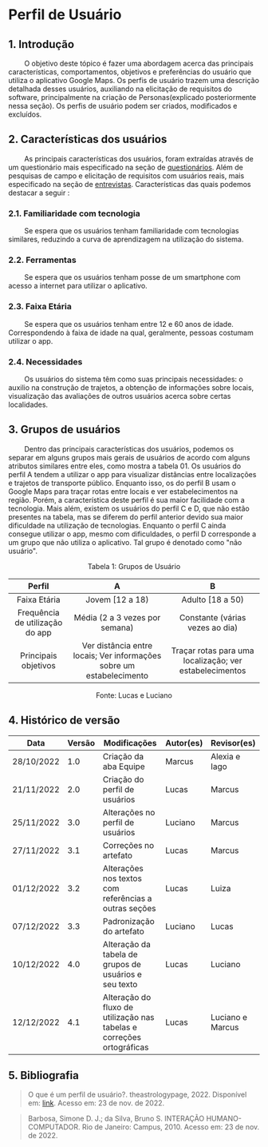 # Perfil de Usuário

## 1. Introdução

&emsp;&emsp; O objetivo deste tópico é fazer uma abordagem acerca das principais características, comportamentos, objetivos e preferências do usuário que utiliza o aplicativo Google Maps. Os perfis de usuário trazem uma descrição detalhada desses usuários, auxiliando na elicitação de requisitos do software, principalmente na criação de Personas(explicado posteriormente nessa seção). Os perfis de usuário podem ser criados, modificados e excluídos.

## 2. Características dos usuários

&emsp;&emsp; As principais características dos usuários, foram extraídas através de um questionário mais especificado na seção de [questionários](5.questionario.md). Além de pesquisas de campo e elicitação de requisitos com usuários reais, mais especificado na seção de [entrevistas](4.entrevista.md). Características das quais podemos destacar a seguir :

### 2.1. Familiaridade com tecnologia

&emsp;&emsp; Se espera que os usuários tenham familiaridade com tecnologias similares, reduzindo a curva de aprendizagem na utilização do sistema.

### 2.2. Ferramentas

&emsp;&emsp; Se espera que os usuários tenham posse de um smartphone com acesso a internet para utilizar o aplicativo.

### 2.3. Faixa Etária

&emsp;&emsp; Se espera que os usuários tenham entre 12 e 60 anos de idade. Correspondendo à faixa de idade na qual, geralmente, pessoas costumam utilizar o app.

### 2.4. Necessidades

&emsp;&emsp; Os usuários do sistema têm como suas principais necessidades: o auxilio na construção de trajetos, a obtenção de informações sobre locais, visualização das avaliações de outros usuários acerca sobre certas localidades.

## 3. Grupos de usuários

&emsp;&emsp; Dentro das principais características dos usuários, podemos os separar em alguns grupos mais gerais de usuários de acordo com alguns atributos similares entre eles, como mostra a tabela 01. Os usuários do perfil A tendem a utilizar o app para visualizar distâncias entre localizações e trajetos de transporte público. Enquanto isso, os do perfil B usam o Google Maps para traçar rotas entre locais e ver estabelecimentos na região. Porém, a característica deste perfil é sua maior facilidade com a tecnologia. Mais além, existem os usuários do perfil C e D, que não estão presentes na tabela, mas se diferem do perfil anterior devido sua maior dificuldade na utilização de tecnologias. Enquanto o perfil C ainda consegue utilizar o app, mesmo com dificuldades, o perfil D corresponde a um grupo que não utiliza o aplicativo. Tal grupo é denotado como "não usuário".

<figcaption align="center">Tabela 1: Grupos de Usuário</figcaption>

|             Perfil              |                                  A                                   |                            B                            |
| :-----------------------------: | :------------------------------------------------------------------: | :-----------------------------------------------------: |
|          Faixa Etária           |                           Jovem [12 a 18)                            |                    Adulto [18 a 50)                     |
| Frequência de utilização do app |                    Média (2 a 3 vezes por semana)                    |             Constante (várias vezes ao dia)             |
|      Principais objetivos       | Ver distância entre locais; Ver informações sobre um estabelecimento | Traçar rotas para uma localização; ver estabelecimentos |

<figcaption align="center">Fonte: Lucas e Luciano</figcaption>

## 4. Histórico de versão

| Data       | Versão | Modificações                                                          | Autor(es) | Revisor(es)      |
| ---------- | ------ | --------------------------------------------------------------------- | --------- | ---------------- |
| 28/10/2022 | 1.0    | Criação da aba Equipe                                                 | Marcus    | Alexia e Iago    |
| 21/11/2022 | 2.0    | Criação do perfil de usuários                                         | Lucas     | Marcus           |
| 25/11/2022 | 3.0    | Alterações no perfil de usuários                                      | Luciano   | Marcus           |
| 27/11/2022 | 3.1    | Correções no artefato                                                 | Lucas     | Marcus           |
| 01/12/2022 | 3.2    | Alterações nos textos com referências a outras seções                 | Lucas     | Luiza            |
| 07/12/2022 | 3.3    | Padronização do artefato                                              | Luciano   | Lucas            |
| 10/12/2022 | 4.0    | Alteração da tabela de grupos de usuários e seu texto                 | Lucas     | Luciano          |
| 12/12/2022 | 4.1    | Alteração do fluxo de utilização nas tabelas e correções ortográficas | Lucas     | Luciano e Marcus |

## 5. Bibliografia

> O que é um perfil de usuário?. theastrologypage, 2022. Disponível em: [link](https://pt.theastrologypage.com/user-profile). Acesso em: 23 de nov. de 2022.

> Barbosa, Simone D. J.; da Silva, Bruno S. INTERAÇÃO HUMANO-COMPUTADOR. Rio de Janeiro: Campus, 2010. Acesso em: 23 de nov. de 2022.

